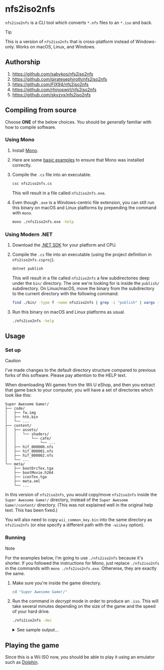 # nfs2iso2nfs

`nfs2iso2nfs` is a CLI tool which converts `*.nfs` files to an `*.iso` and back.

> [!TIP]
> This is a version of `nfs2iso2nfs` that is cross-platform instead of Windows-only. Works on macOS, Linux, and Windows.

## Authorship

1. <https://github.com/sabykos/nfs2iso2nfs>
1. <https://github.com/piratesephiroth/nfs2iso2nfs>
1. <https://github.com/FIX94/nfs2iso2nfs>
1. <https://github.com/rhinoswirl/nfs2iso2nfs>
1. <https://github.com/skyzyx/nfs2iso2nfs>

## Compiling from source

Choose **ONE** of the below choices. You should be _generally_ familiar with how to compile software.

### Using Mono

1. Install [Mono](https://www.mono-project.com/download/stable/).

1. Here are some [basic examples](https://www.mono-project.com/docs/getting-started/mono-basics/) to ensure that Mono was installed correctly.

1. Compile the `.cs` file into an executable.

    ```bash
    csc nfs2iso2nfs.cs
    ```

    This will result in a file called `nfs2iso2nfs.exe`.

1. Even though `.exe` is a Windows-centric file extension, you can still run this binary on macOS and Linux platforms by prepending the command with `mono`.

    ```bash
    mono ./nfs2iso2nfs.exe -help
    ```

### Using Modern .NET

1. Download the [.NET SDK](https://dotnet.microsoft.com/en-us/download) for your platform and CPU.

1. Compile the `.cs` file into an executable (using the project definition in `nfs2iso2nfs.csproj`).

    ```bash
    dotnet publish
    ```

    This will result in a file called `nfs2iso2nfs` a few subdirectories deep under the `bin/` directory. The one we're looking for is inside the `publish/` subdirectory. On Linux/macOS, move the binary from the subdirectory to the current directory with the following command:

    ```bash
    find ./bin/ -type f -name nfs2iso2nfs | grep -i "publish" | xargs -I% mv -v "%" .
    ```

1. Run this binary on macOS and Linux platforms as usual.

    ```bash
    ./nfs2iso2nfs -help
    ```

## Usage

### Set up

> [!CAUTION]
> I've made changes to the default directory structure compared to previous forks of this software. Please pay attention to the HELP text.

When downloading Wii games from the Wii U eShop, and then you extract that game back to your computer, you will have a set of directories which look like this:

```plain
Super Awesome Game!/
├── code/
│   ├── fw.img
│   ├── htk.bin
│   └── ...
├── content/
│   ├── assets/
│   │   └── shaders/
│   │       └── cafe/
│   │           └── ...
│   ├── hif_000000.nfs
│   ├── hif_000001.nfs
│   ├── hif_000002.nfs
│   └── ...
└── meta/
    ├── bootDrcTex.tga
    ├── bootMovie.h264
    ├── iconTex.tga
    ├── meta.xml
    └── ...
```

In this version of `nfs2iso2nfs`, you would copy/move `nfs2iso2nfs` inside the `Super Awesome Game!/` directory, instead of the `Super Awesome Game!/content/` directory. (This was not explained well in the original help text. This has been fixed.)

You will also need to copy `wii_common_key.bin` into the same directory as `nfs2iso2nfs` (or else specify a different path with the `-wiikey` option).

### Running

> [!NOTE]
> For the examples below, I'm going to use `./nfs2iso2nfs` because it's shorter. If you followed the instructions for Mono, just replace `./nfs2iso2nfs` in the commands with `mono ./nfs2iso2nfs.exe`. Otherwise, they are exactly the same.

1. Make sure you're inside the game directory.

    ```bash
    cd "Super Awesome Game!/"
    ```

1. Run the command in _decrypt_ mode in order to produce an `.iso`. This will take several minutes depending on the size of the game and the speed of your hard drive.

    ```bash
    ./nfs2iso2nfs -dec
    ```

    <details>
    <summary>See sample output…</summary><br>

    ```plain
    +++++ NFS2ISO +++++

    Searching for AES key file...
    AES key file found!
    Wii common key not found in source code. Looking for file...
    Wii Common Key file found!

    Looking for .nfs files...
    26 .nfs files found!
    Joining .nfs files...

    Processing hif_000000.nfs...
    Processing hif_000001.nfs...
    Processing hif_000002.nfs...
    […snip…]

    Decrypting hif.nfs...

    256 MB processed...
    512 MB processed...
    768 MB processed...
    […snip…]

    Unpacking nfs...

    3 parts found...
    Writing zero segment 0 of size 0x0
    Writing data segment 0 of size 0x8000
    Writing zero segment 1 of size 0x38000
    […snip…]

    Read partition table...

    Number of 1. partitions: 1
    Partition info table offset: 0x40020
    Number of 2. partitions: 0
    […snip…]

    Data partition at offset: 0xf800000

    Partition size: 0x193ad0000
    Write game partition 0...
    256 MB processed...
    512 MB processed...
    768 MB processed...
    […snip…]

    Writing zeros...
    256 MB processed...
    512 MB processed...
    768 MB processed...
    […snip…]
    ```

    </details>

## Playing the game

Since this is a Wii ISO now, you should be able to play it using an emulator such as [Dolphin](https://dolphin-emu.org).
